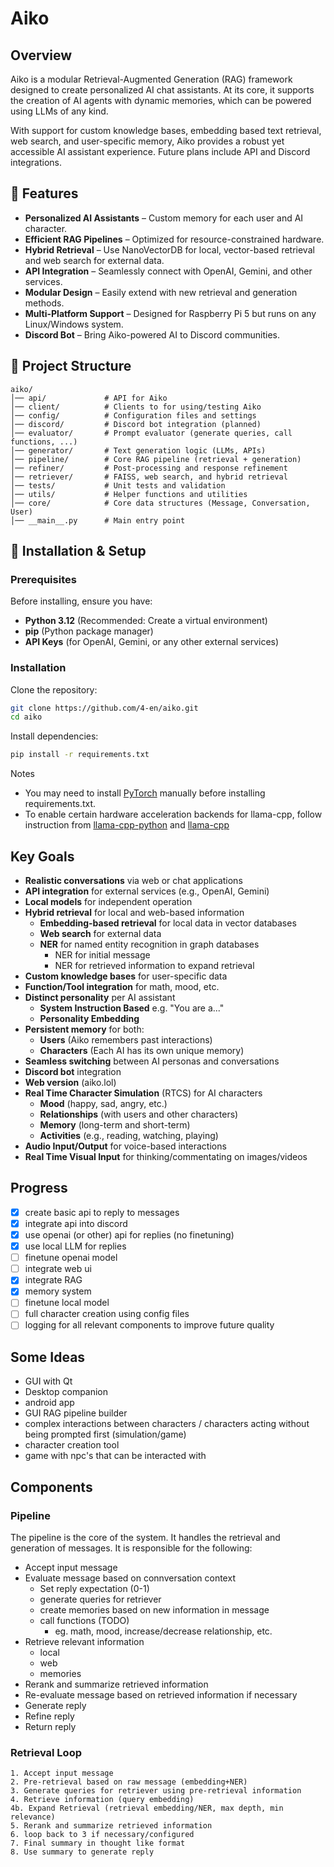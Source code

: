 # Aiko

## Overview

Aiko is a modular Retrieval-Augmented Generation (RAG) framework designed to create personalized AI chat assistants. At its core, it supports the creation of AI agents with dynamic memories, which can be powered using LLMs of any kind.

With support for custom knowledge bases, embedding based text retrieval, web search, and user-specific memory, Aiko provides a robust yet accessible AI assistant experience. Future plans include API and Discord integrations.

## 🌟 Features

- **Personalized AI Assistants** – Custom memory for each user and AI character.
- **Efficient RAG Pipelines** – Optimized for resource-constrained hardware.
- **Hybrid Retrieval** – Use NanoVectorDB for local, vector-based retrieval and web search for external data.
- **API Integration** – Seamlessly connect with OpenAI, Gemini, and other services.
- **Modular Design** – Easily extend with new retrieval and generation methods.
- **Multi-Platform Support** – Designed for Raspberry Pi 5 but runs on any Linux/Windows system.
- **Discord Bot** – Bring Aiko-powered AI to Discord communities.

## 📂 Project Structure
```
aiko/
│── api/             # API for Aiko
│── client/          # Clients to for using/testing Aiko
│── config/          # Configuration files and settings
│── discord/         # Discord bot integration (planned)
│── evaluator/       # Prompt evaluator (generate queries, call functions, ...)
│── generator/       # Text generation logic (LLMs, APIs)
│── pipeline/        # Core RAG pipeline (retrieval + generation)
│── refiner/         # Post-processing and response refinement
│── retriever/       # FAISS, web search, and hybrid retrieval
│── tests/           # Unit tests and validation
│── utils/           # Helper functions and utilities
│── core/            # Core data structures (Message, Conversation, User)
│── __main__.py      # Main entry point
```
## 🚀 Installation & Setup

### Prerequisites

Before installing, ensure you have:

- **Python 3.12** (Recommended: Create a virtual environment)
- **pip** (Python package manager)
- **API Keys** (for OpenAI, Gemini, or any other external services)

### Installation

Clone the repository:
```sh
git clone https://github.com/4-en/aiko.git
cd aiko
```
Install dependencies:
```sh
pip install -r requirements.txt
```
Notes 
- You may need to install [PyTorch](https://pytorch.org/get-started/locally/) manually before installing requirements.txt.
- To enable certain hardware acceleration backends for llama-cpp, follow instruction from [llama-cpp-python](https://github.com/abetlen/llama-cpp-python) and [llama-cpp](https://github.com/ggerganov/llama.cpp/blob/master/docs/build.md)


## Key Goals
- **Realistic conversations** via web or chat applications
- **API integration** for external services (e.g., OpenAI, Gemini)
- **Local models** for independent operation
- **Hybrid retrieval** for local and web-based information
  - **Embedding-based retrieval** for local data in vector databases
  - **Web search** for external data
  - **NER** for named entity recognition in graph databases
    - NER for initial message
    - NER for retrieved information to expand retrieval
- **Custom knowledge bases** for user-specific data
- **Function/Tool integration** for math, mood, etc.
- **Distinct personality** per AI assistant
  - **System Instruction Based** e.g. "You are a..."
  - **Personality Embedding** 
- **Persistent memory** for both:
  - **Users** (Aiko remembers past interactions)
  - **Characters** (Each AI has its own unique memory)
- **Seamless switching** between AI personas and conversations
- **Discord bot** integration
- **Web version** (aiko.lol)
- **Real Time Character Simulation** (RTCS) for AI characters
  - **Mood** (happy, sad, angry, etc.)
  - **Relationships** (with users and other characters)
  - **Memory** (long-term and short-term)
  - **Activities** (e.g., reading, watching, playing)
- **Audio Input/Output** for voice-based interactions
- **Real Time Visual Input** for thinking/commentating on images/videos

## Progress
- [x] create basic api to reply to messages
- [x] integrate api into discord
- [x] use openai (or other) api for replies (no finetuning)
- [x] use local LLM for replies
- [ ] finetune openai model
- [ ] integrate web ui
- [x] integrate RAG
- [x] memory system
- [ ] finetune local model
- [ ] full character creation using config files
- [ ] logging for all relevant components to improve future quality

## Some Ideas
- GUI with Qt
- Desktop companion
- android app
- GUI RAG pipeline builder
- complex interactions between characters / characters acting without being prompted first (simulation/game)
- character creation tool
- game with npc's that can be interacted with

## Components

### Pipeline
The pipeline is the core of the system. It handles the retrieval and generation of messages. It is responsible for the following:
- Accept input message
- Evaluate message based on connversation context
  - Set reply expectation (0-1)
  - generate queries for retriever
  - create memories based on new information in message
  - call functions (TODO)
    - eg. math, mood, increase/decrease relationship, etc.
- Retrieve relevant information
  - local
  - web
  - memories
- Rerank and summarize retrieved information
- Re-evaluate message based on retrieved information if necessary
- Generate reply
- Refine reply
- Return reply

### Retrieval Loop
```
1. Accept input message
2. Pre-retrieval based on raw message (embedding+NER)
3. Generate queries for retriever using pre-retrieval information
4. Retrieve information (query embedding)
4b. Expand Retrieval (retrieval embedding/NER, max depth, min relevance)
5. Rerank and summarize retrieved information
6. loop back to 3 if necessary/configured
7. Final summary in thought like format
8. Use summary to generate reply
          
```
          
